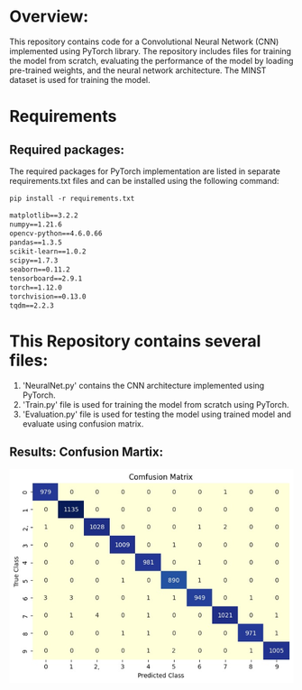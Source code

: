 # Overview:
This repository contains code for a Convolutional Neural Network (CNN) implemented using PyTorch library. The repository includes files for training the model from scratch, evaluating the performance of the model by loading pre-trained weights, and the neural network architecture. The MINST dataset is used for training the model.
# Requirements

## Required packages:
The required packages for PyTorch implementation are listed in separate requirements.txt files and can be installed using the following command:

```
pip install -r requirements.txt
```

```
matplotlib==3.2.2
numpy==1.21.6
opencv-python==4.6.0.66
pandas==1.3.5
scikit-learn==1.0.2
scipy==1.7.3
seaborn==0.11.2
tensorboard==2.9.1
torch==1.12.0
torchvision==0.13.0
tqdm==2.2.3
```


# This Repository contains several files:
1)  'NeuralNet.py' contains the CNN architecture implemented using PyTorch.
2)  'Train.py' file is used for training the model from scratch using PyTorch.
3)  'Evaluation.py' file is used for testing the model using trained model and evaluate using confusion matrix.

## Results: Confusion Martix:
![confusion matrix evaluation](./results/cm_matrix.jpg)

